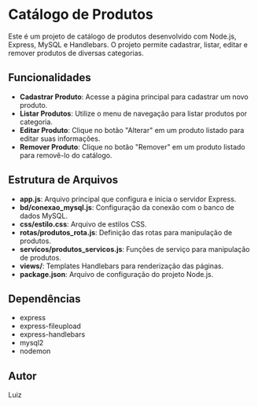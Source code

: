 # Catálogo de Produtos

Este é um projeto de catálogo de produtos desenvolvido com Node.js, Express, MySQL e Handlebars. O projeto permite cadastrar, listar, editar e remover produtos de diversas categorias.

## Funcionalidades

- **Cadastrar Produto**: Acesse a página principal para cadastrar um novo produto.
- **Listar Produtos**: Utilize o menu de navegação para listar produtos por categoria.
- **Editar Produto**: Clique no botão "Alterar" em um produto listado para editar suas informações.
- **Remover Produto**: Clique no botão "Remover" em um produto listado para removê-lo do catálogo.

## Estrutura de Arquivos

- **app.js**: Arquivo principal que configura e inicia o servidor Express.
- **bd/conexao_mysql.js**: Configuração da conexão com o banco de dados MySQL.
- **css/estilo.css**: Arquivo de estilos CSS.
- **rotas/produtos_rota.js**: Definição das rotas para manipulação de produtos.
- **servicos/produtos_servicos.js**: Funções de serviço para manipulação de produtos.
- **views/**: Templates Handlebars para renderização das páginas.
- **package.json**: Arquivo de configuração do projeto Node.js.

## Dependências

- express
- express-fileupload
- express-handlebars
- mysql2
- nodemon

## Autor

Luiz

